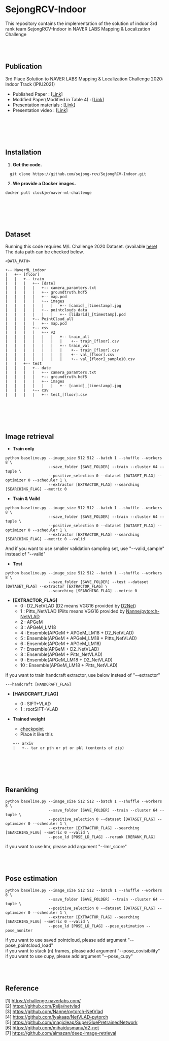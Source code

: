 # SejongRCV-Indoor

This repository contains the implementation of the solution of indoor 3rd rank team SejongRCV-Indoor in NAVER LABS Mapping & Localization Challenge 
<br/><br/><br/><br/>

## Publication

3rd Place Solution to NAVER LABS Mapping & Localization Challenge 2020: Indoor Track (IPIU2021)
- Published Paper : [[Link](https://github.com/sejong-rcv/SejongRCV-Indoor/files/5911122/default.pdf)]
- Modified Paper(Modified in Table 4) : [[Link](https://github.com/sejong-rcv/SejongRCV-Indoor/files/5911129/3rd.Place.Solution.to.NAVER.LABS.Mapping.and.Localization.Challenge.2020.Indoor.Track.pdf)] 
- Presentation materials : [[Link](https://github.com/sejong-rcv/SejongRCV-Indoor/files/5911387/IPIU.pdf)]
- Presentation video : [[Link](https://youtu.be/J5143Ct6Tdo)]

<br/><br/><br/><br/>

## Installation

1. **Get the code.** 
```
  git clone https://github.com/sejong-rcv/SejongRCV-Indoor.git
```

2. **We provide a Docker images.**

```
docker pull clockjw/naver-ml-challenge
```
<br/><br/><br/><br/>


## Dataset  
  
Running this code requires M/L Challenge 2020 Dataset. (available [here](https://challenge.naverlabs.com/))  
The data path can be checked below.

``` 
<DATA_PATH>

+-- NaverML_indoor
|   +-- [floor]
|   |   +-- train
|   |   |   +-- [date]
|   |   |   |   +-- camera_paramters.txt
|   |   |   |   +-- groundtruth.hdf5
|   |   |   |   +-- map.pcd
|   |   |   |   +-- images
|   |   |   |   |   |   +-- [camid]_[timestamp].jpg
|   |   |   |   +-- pointclouds_data
|   |   |   |   |   |   +-- [lidarid]_[timestamp].pcd
|   |   |   +-- PointCloud_all
|   |   |   |   +-- map.pcd
|   |   |   +-- csv
|   |   |   |   +-- v2
|   |   |   |   |   |   +-- train_all
|   |   |   |   |   |   |    +-- train_[floor].csv 
|   |   |   |   |   |   +-- train_val
|   |   |   |   |   |   |    +-- train_[floor].csv 
|   |   |   |   |   |   |    +-- val_[floor].csv 
|   |   |   |   |   |   |    +-- val_[floor]_sample10.csv 
|   |   +-- test
|   |   |   +-- date
|   |   |   |   +-- camera_paramters.txt
|   |   |   |   +-- groundtruth.hdf5
|   |   |   |   +-- images
|   |   |   |   |   |   +-- [camid]_[timestamp].jpg
|   |   |   +-- csv
|   |   |   |   +-- test_[floor].csv
```
<br/><br/><br/><br/>

## Image retrieval
- **Train only**
```
python baseline.py --image_size 512 512 --batch 1 --shuffle --workers 8 \ 
                   --save_folder [SAVE_FOLDER] --train --cluster 64 --tuple \
                   --positive_selection 0 --dataset [DATASET_FLAG] --optimizer 0 --scheduler 1 \
                   --extractor [EXTRACTOR_FLAG] --searching [SEARCHING_FLAG] --metric 0
```

- **Train & Vaild**
```
python baseline.py --image_size 512 512 --batch 1 --shuffle --workers 8 \
                   --save_folder [SAVE_FOLDER] --train --cluster 64 --tuple \
                   --positive_selection 0 --dataset [DATASET_FLAG] --optimizer 0 --scheduler 1 \
                   --extractor [EXTRACTOR_FLAG] --searching [SEARCHING_FLAG] --metric 0 --valid
```
 
And if you want to use smaller validation sampling set, use "--valid_sample" instead of "--valid"


- **Test**
```
python baseline.py --image_size 512 512 --batch 1 --shuffle --workers 8 \
                   --save_folder [SAVE_FOLDER] --test --dataset [DATASET_FLAG] --extractor [EXTRACTOR_FLAG] \
                   --searching [SEARCHING_FLAG] --metric 0
```

- **[EXTRACTOR_FLAG]**
  - 0 : D2_NetVLAD (D2 means VGG16 provided by [D2Net](https://github.com/mihaidusmanu/d2-net))
  - 1 : Pitts_NetVLAD (Piits means VGG16 provided by [Nanne/pytorch-NetVLAD](https://github.com/Nanne/pytorch-NetVlad)
  - 2 : APGeM
  - 3 : APGeM_LM18
  - 4 : Ensemble(APGeM + APGeM_LM18 + D2_NetVLAD)
  - 5 : Ensemble(APGeM + APGeM_LM18 + Pitts_NetVLAD)  
  - 6 : Ensemble(APGeM + APGeM_LM18)  
  - 7 : Ensemble(APGeM + D2_NetVLAD)  
  - 8 : Ensemble(APGeM + Pitts_NetVLAD)  
  - 9 : Ensemble(APGeM_LM18 + D2_NetVLAD)  
  - 10 : Ensemble(APGeM_LM18 + Pitts_NetVLAD)  

If you want to train handcraft extractor, use below instead of "--extractor"

```
---handcraft [HANDCRAFT_FLAG]
```

- **[HANDCRAFT_FLAG]**
  - 0 : SIFT+VLAD
  - 1 : rootSIFT+VLAD


- **Trained weight**
  - [checkpoint](https://drive.google.com/file/d/1M_FRhv7Md7qYFh8p3CpyELwUjijN9HyR/view?usp=sharing)
  - Place it like this
  ```
  +-- arxiv
  |   +-- tar or pth or pt or pkl (contents of zip)
  ```


<br/><br/><br/><br/>

## Reranking

```
python baseline.py --image_size 512 512 --batch 1 --shuffle --workers 8 \
                   --save_folder [SAVE_FOLDER] --train --cluster 64 --tuple \
                   --positive_selection 0 --dataset [DATASET_FLAG] --optimizer 0 --scheduler 1 \
                   --extractor [EXTRACTOR_FLAG] --searching [SEARCHING_FLAG] --metric 0 --valid \
                   --pose_ld [POSE_LD_FLAG] --rerank [RERANK_FLAG]
```

if you want to use lmr, please add argument "--lmr_score"
<br/><br/><br/><br/>


## Pose estimation

```
python baseline.py --image_size 512 512 --batch 1 --shuffle --workers 8 \
                   --save_folder [SAVE_FOLDER] --train --cluster 64 --tuple \
                   --positive_selection 0 --dataset [DATASET_FLAG] --optimizer 0 --scheduler 1 \
                   --extractor [EXTRACTOR_FLAG] --searching [SEARCHING_FLAG] --metric 0 --valid \
                   --pose_ld [POSE_LD_FLAG] --pose_estimation --pose_noniter
```
if you want to use saved pointcloud, please add argument "--pose_pointcloud_load"  
if you want to stack (n) frames, please add argument "--pose_covisibility"  
if you want to use cupy, please add argument "--pose_cupy"
<br/><br/><br/><br/>


## Reference
[1] https://challenge.naverlabs.com/  
[2] https://github.com/Relja/netvlad  
[3] https://github.com/Nanne/pytorch-NetVlad  
[4] https://github.com/lyakaap/NetVLAD-pytorch  
[5] https://github.com/magicleap/SuperGluePretrainedNetwork  
[6] https://github.com/mihaidusmanu/d2-net  
[7] https://github.com/almazan/deep-image-retrieval  
 
